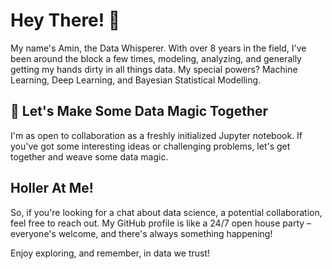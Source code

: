 # Hey There! 👋

My name's Amin, the Data Whisperer. With over 8 years in the field, I've been around the block a few times, modeling, analyzing, and generally getting my hands dirty in all things data. My special powers? Machine Learning, Deep Learning, and Bayesian Statistical Modelling.

## 🤝 Let's Make Some Data Magic Together

I'm as open to collaboration as a freshly initialized Jupyter notebook. If you've got some interesting ideas or challenging problems, let's get together and weave some data magic.

## Holler At Me!

So, if you're looking for a chat about data science, a potential collaboration, feel free to reach out. My GitHub profile is like a 24/7 open house party – everyone's welcome, and there's always something happening!

Enjoy exploring, and remember, in data we trust!
